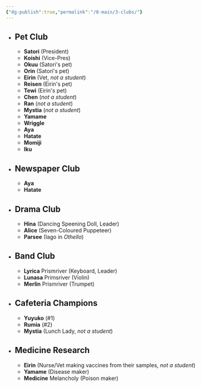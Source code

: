 ```yaml
---
{"dg-publish":true,"permalink":"/0-main/3-clubs/"}
---
```


- ## Pet Club
	- **Satori** (President)
	- **Koishi** (Vice-Pres)
	- **Okuu** (Satori's pet)
	- **Orin** (Satori's pet)
	- **Eirin** (Vet, *not a student*)
	- **Reisen** (Eirin's pet)
	- **Tewi** (Eirin's pet)
	- **Chen** (*not a student*)
	- **Ran** (*not a student*)
	- **Mystia** (*not a student*)
	- **Yamame**
	- **Wriggle**
	- **Aya**
	- **Hatate**
	- **Momiji**
	- **Iku**

- ## Newspaper Club
	- **Aya**
	- **Hatate**

- ## Drama Club
	- **Hina** (Dancing Speening Doll, Leader)
	- **Alice** (Seven-Coloured Puppeteer)
	- **Parsee** (Iago in *Othello*)

- ## Band Club
	- **Lyrica** Prismriver (Keyboard, Leader)
	- **Lunasa** Primsriver (Violin)
	- **Merlin** Prismriver (Trumpet)

- ## Cafeteria Champions
	- **Yuyuko** (#1)
	- **Rumia** (#2)
	- **Mystia** (Lunch Lady, *not a student*)

- ## Medicine Research
	- **Eirin** (Nurse/Vet making vaccines from their samples, *not a student*)
	- **Yamame** (Disease maker)
	- **Medicine** Melancholy (Poison maker)